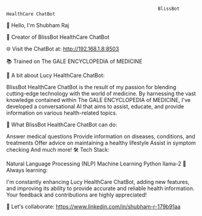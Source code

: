                                                             BlissBot HealthCare ChatBot






👋 Hello, I'm Shubham Raj

🤖 Creator of BlissBot HealthCare ChatBot

🌐 Visit the ChatBot at: http://192.168.1.8:8503

📚 Trained on The GALE ENCYCLOPEDIA of MEDICINE

🏥 A bit about Lucy HealthCare ChatBot:

BlissBot HealthCare ChatBot is the result of my passion for blending cutting-edge technology with the world of medicine. By harnessing the vast knowledge contained within The GALE ENCYCLOPEDIA of MEDICINE, I've developed a conversational AI that aims to assist, educate, and provide information on various health-related topics.

🧬 What BlissBot HealthCare ChatBot can do:

Answer medical questions
Provide information on diseases, conditions, and treatments
Offer advice on maintaining a healthy lifestyle
Assist in symptom checking
And much more!
🛠️ Tech Stack:

Natural Language Processing (NLP)
Machine Learning
Python
llama-2
🌱 Always learning:

I'm constantly enhancing Lucy HealthCare ChatBot, adding new features, and improving its ability to provide accurate and reliable health information. Your feedback and contributions are highly appreciated!

🚀 Let's collaborate: https://www.linkedin.com/in/shubham-r-179b91aa
